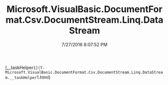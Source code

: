﻿---
title: Microsoft.VisualBasic.DocumentFormat.Csv.DocumentStream.Linq.DataStream
date: 7/27/2016 8:07:52 PM
---

[__taskHelper`1](T-Microsoft.VisualBasic.DocumentFormat.Csv.DocumentStream.Linq.DataStream.__taskHelper`1.html)
